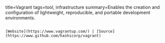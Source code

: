 title=Vagrant
tags=tool, infrastructure
summary=Enables the creation and configuration of lightweight, reproducible, and portable development environments.
~~~~~~

[Website](https://www.vagrantup.com/) | [Source](https://www.github.com/hashicorp/vagrant)

